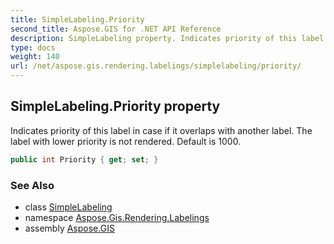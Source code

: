 ```yaml
---
title: SimpleLabeling.Priority
second_title: Aspose.GIS for .NET API Reference
description: SimpleLabeling property. Indicates priority of this label in case if it overlaps with another label. The label with lower priority is not rendered. Default is 1000.
type: docs
weight: 140
url: /net/aspose.gis.rendering.labelings/simplelabeling/priority/
---
```

## SimpleLabeling.Priority property

Indicates priority of this label in case if it overlaps with another label. The label with lower priority is not rendered. Default is 1000.

```csharp
public int Priority { get; set; }
```

### See Also

* class [SimpleLabeling](../)
* namespace [Aspose.Gis.Rendering.Labelings](../../simplelabeling/)
* assembly [Aspose.GIS](../../../)


